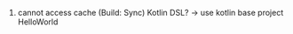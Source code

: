 1. cannot access cache (Build: Sync)
    Kotlin DSL?
    -> use kotlin base project HelloWorld
    
        